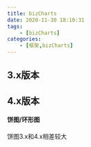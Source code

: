 ```yaml
---
title: bizCharts
date: 2020-11-30 18:10:31
tags: 
    - [bizCharts]
categories: 
    - [框架,bizCharts]
---
```

## 3.x版本

## 4.x版本
#### 饼图/环形图
饼图3.x和4.x相差较大